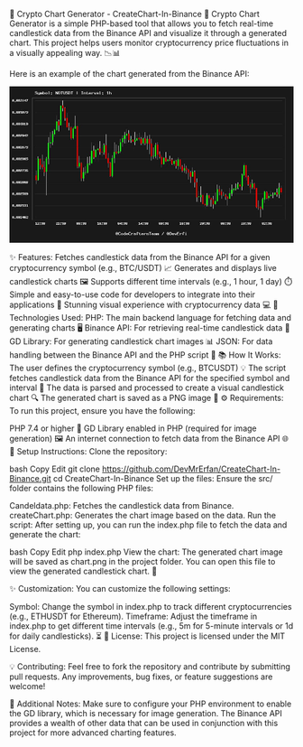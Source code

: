 🚀 Crypto Chart Generator - CreateChart-In-Binance 🚀
Crypto Chart Generator is a simple PHP-based tool that allows you to fetch real-time candlestick data from the Binance API and visualize it through a generated chart. This project helps users monitor cryptocurrency price fluctuations in a visually appealing way. 📉📊

Here is an example of the chart generated from the Binance API:

![Chart Example](chart.png)

✨ Features:
Fetches candlestick data from the Binance API for a given cryptocurrency symbol (e.g., BTC/USDT) 📈
Generates and displays live candlestick charts 🖼️
Supports different time intervals (e.g., 1 hour, 1 day) ⏱️
Simple and easy-to-use code for developers to integrate into their applications 🔧
Stunning visual experience with cryptocurrency data 💻
🔧 Technologies Used:
PHP: The main backend language for fetching data and generating charts 🖥️
Binance API: For retrieving real-time candlestick data 🔗
GD Library: For generating candlestick chart images 📊
JSON: For data handling between the Binance API and the PHP script 📂
📚 How It Works:
The user defines the cryptocurrency symbol (e.g., BTCUSDT) 💡
The script fetches candlestick data from the Binance API for the specified symbol and interval 📡
The data is parsed and processed to create a visual candlestick chart 🔍
The generated chart is saved as a PNG image 📸
⚙️ Requirements:
To run this project, ensure you have the following:

PHP 7.4 or higher 🔧
GD Library enabled in PHP (required for image generation) 🖼️
An internet connection to fetch data from the Binance API 🌐
🚀 Setup Instructions:
Clone the repository:

bash
Copy
Edit
git clone https://github.com/DevMrErfan/CreateChart-In-Binance.git
cd CreateChart-In-Binance
Set up the files: Ensure the src/ folder contains the following PHP files:

Candeldata.php: Fetches the candlestick data from Binance.
createChart.php: Generates the chart image based on the data.
Run the script: After setting up, you can run the index.php file to fetch the data and generate the chart:

bash
Copy
Edit
php index.php
View the chart: The generated chart image will be saved as chart.png in the project folder. You can open this file to view the generated candlestick chart. 📂

✨ Customization:
You can customize the following settings:

Symbol: Change the symbol in index.php to track different cryptocurrencies (e.g., ETHUSDT for Ethereum).
Timeframe: Adjust the timeframe in index.php to get different time intervals (e.g., 5m for 5-minute intervals or 1d for daily candlesticks). ⏳
📜 License:
This project is licensed under the MIT License.

💡 Contributing:
Feel free to fork the repository and contribute by submitting pull requests. Any improvements, bug fixes, or feature suggestions are welcome!

🔧 Additional Notes:
Make sure to configure your PHP environment to enable the GD library, which is necessary for image generation.
The Binance API provides a wealth of other data that can be used in conjunction with this project for more advanced charting features.

